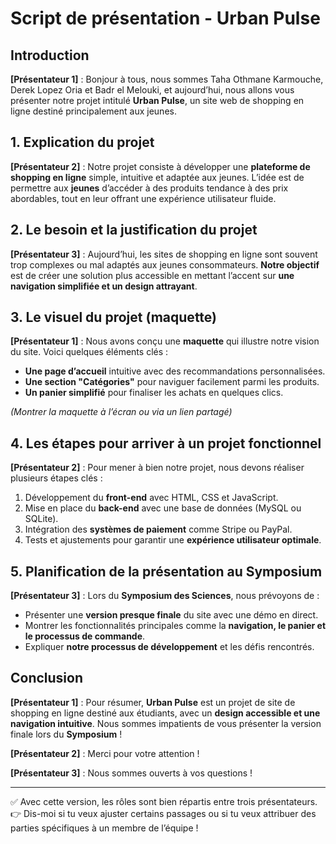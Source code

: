 # **Script de présentation - Urban Pulse**  

## **Introduction**  
**[Présentateur 1]** : Bonjour à tous, nous sommes Taha Othmane Karmouche, Derek Lopez Oria et Badr el Melouki, et aujourd’hui, nous allons vous présenter notre projet intitulé **Urban Pulse**, un site web de shopping en ligne destiné principalement aux jeunes.  

## **1. Explication du projet**  
**[Présentateur 2]** : Notre projet consiste à développer une **plateforme de shopping en ligne** simple, intuitive et adaptée aux jeunes. L’idée est de permettre aux **jeunes** d’accéder à des produits tendance à des prix abordables, tout en leur offrant une expérience utilisateur fluide.  

## **2. Le besoin et la justification du projet**  
**[Présentateur 3]** : Aujourd’hui, les sites de shopping en ligne sont souvent trop complexes ou mal adaptés aux jeunes consommateurs. **Notre objectif** est de créer une solution plus accessible en mettant l’accent sur **une navigation simplifiée et un design attrayant**.  

## **3. Le visuel du projet (maquette)**  
**[Présentateur 1]** : Nous avons conçu une **maquette** qui illustre notre vision du site. Voici quelques éléments clés :  
- **Une page d’accueil** intuitive avec des recommandations personnalisées.  
- **Une section "Catégories"** pour naviguer facilement parmi les produits.  
- **Un panier simplifié** pour finaliser les achats en quelques clics.  

_(Montrer la maquette à l’écran ou via un lien partagé)_  

## **4. Les étapes pour arriver à un projet fonctionnel**  
**[Présentateur 2]** : Pour mener à bien notre projet, nous devons réaliser plusieurs étapes clés :  
1. Développement du **front-end** avec HTML, CSS et JavaScript.  
2. Mise en place du **back-end** avec une base de données (MySQL ou SQLite).  
3. Intégration des **systèmes de paiement** comme Stripe ou PayPal.  
4. Tests et ajustements pour garantir une **expérience utilisateur optimale**.  

## **5. Planification de la présentation au Symposium**  
**[Présentateur 3]** : Lors du **Symposium des Sciences**, nous prévoyons de :  
- Présenter une **version presque finale** du site avec une démo en direct.  
- Montrer les fonctionnalités principales comme la **navigation, le panier et le processus de commande**.  
- Expliquer **notre processus de développement** et les défis rencontrés.  

## **Conclusion**  
**[Présentateur 1]** : Pour résumer, **Urban Pulse** est un projet de site de shopping en ligne destiné aux étudiants, avec un **design accessible et une navigation intuitive**. Nous sommes impatients de vous présenter la version finale lors du **Symposium** !  

**[Présentateur 2]** : Merci pour votre attention !  

**[Présentateur 3]** : Nous sommes ouverts à vos questions !  

---

✅ Avec cette version, les rôles sont bien répartis entre trois présentateurs.  
👉 Dis-moi si tu veux ajuster certains passages ou si tu veux attribuer des parties spécifiques à un membre de l’équipe !
